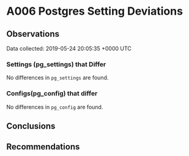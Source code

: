 # A006 Postgres Setting Deviations #

## Observations ##
Data collected: 2019-05-24 20:05:35 +0000 UTC  

### Settings (pg_settings) that Differ ###

No differences in `pg_settings` are found.

### Configs(pg_config) that differ ###

No differences in `pg_config` are found.



## Conclusions ##


## Recommendations ##

